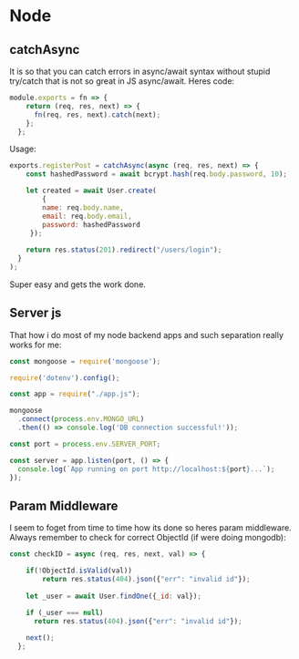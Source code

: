# Node

## catchAsync
It is so that you can catch errors in async/await syntax without stupid try/catch that is not so great in JS async/await.
Heres code:
```js
module.exports = fn => {
    return (req, res, next) => {
      fn(req, res, next).catch(next);
    };
  };
```
Usage:
```js
exports.registerPost = catchAsync(async (req, res, next) => {
    const hashedPassword = await bcrypt.hash(req.body.password, 10);

    let created = await User.create(
        { 
        name: req.body.name,
        email: req.body.email,
        password: hashedPassword
     });
    
    return res.status(201).redirect("/users/login");
  }
);
```
Super easy and gets the work done.

## Server js
That how i do most of my node backend apps and such separation really works for me:
```js
const mongoose = require('mongoose');

require('dotenv').config();

const app = require("./app.js");

mongoose
  .connect(process.env.MONGO_URL)
  .then(() => console.log('DB connection successful!'));

const port = process.env.SERVER_PORT;

const server = app.listen(port, () => {
  console.log(`App running on port http://localhost:${port}...`);
});
```

## Param Middleware
I seem to foget from time to time how its done so heres param middleware.  
Always remember to check for correct ObjectId (if were doing mongodb):
```js
const checkID = async (req, res, next, val) => {

    if(!ObjectId.isValid(val))
        return res.status(404).json({"err": "invalid id"});
    
    let _user = await User.findOne({_id: val});

    if (_user === null) 
      return res.status(404).json({"err": "invalid id"});
    
    next();
  };
```